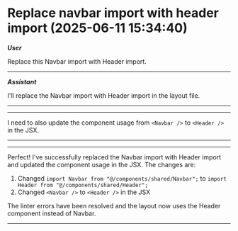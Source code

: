 <!-- Generated by SpecStory -->

# Replace navbar import with header import (2025-06-11 15:34:40)

_**User**_

Replace this Navbar import with Header import. 

---

_**Assistant**_

I'll replace the Navbar import with Header import in the layout file.

---



---

I need to also update the component usage from `<Navbar />` to `<Header />` in the JSX.

---



---

Perfect! I've successfully replaced the Navbar import with Header import and updated the component usage in the JSX. The changes are:

1. Changed `import Navbar from "@/components/shared/Navbar";` to `import Header from "@/components/shared/Header";`
2. Changed `<Navbar />` to `<Header />` in the JSX

The linter errors have been resolved and the layout now uses the Header component instead of Navbar.

---

